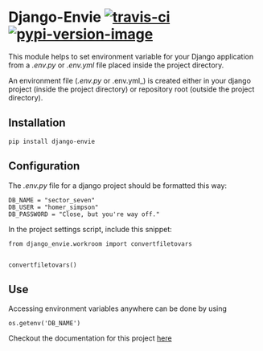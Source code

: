 Django-Envie [![travis-ci]][travis]
[![pypi-version-image]][pypi]
============

This module helps to set environment variable for your Django application from a _.env.py_ or _.env.yml_ file placed inside the project directory.

An environment file (_.env.py_ or .env.yml_) is created either in your django project (inside the project directory) or repository root (outside the project directory).


Installation
------------
```
pip install django-envie
```


Configuration
-------------
The _.env.py_ file for a django project should be formatted this way:
```
DB_NAME = "sector_seven"
DB_USER = "homer_simpson"
DB_PASSWORD = "Close, but you're way off."
```

In the project settings script, include this snippet:
```
from django_envie.workroom import convertfiletovars


convertfiletovars()
```

Use
----
Accessing environment variables anywhere can be done by using
```
os.getenv('DB_NAME')
```

Checkout the documentation for this project [here](http://django-envie.readthedocs.org/en/latest/)

[travis-ci]: https://travis-ci.org/RainbowSeven/django-envie.svg?branch=master
[travis]: https://travis-ci.org/RainbowSeven/django-envie?branch=master
[pypi-version-image]: https://img.shields.io/pypi/v/django_envie.svg
[pypi]: https://pypi.python.org/pypi/django-envie